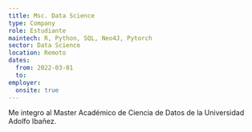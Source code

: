 ```yaml
---
title: Msc. Data Science
type: Company
role: Estudiante
maintech: R, Python, SQL, Neo4J, Pytorch
sector: Data Science
location: Remoto
dates:
  from: 2022-03-01
  to: 
employer:
  onsite: true
---
```


Me integro al Master Académico de Ciencia de Datos de la Universidad Adolfo Ibañez. 
